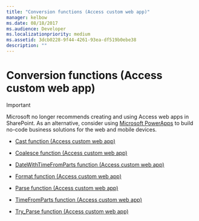 ```yaml
---
title: "Conversion functions (Access custom web app)" 
manager: kelbow
ms.date: 08/18/2017
ms.audience: Developer
ms.localizationpriority: medium
ms.assetid: 3dcb0228-9f44-4261-93ea-df519b0ebe38
description: ""
---
```


# Conversion functions (Access custom web app)

> [!IMPORTANT]
> Microsoft no longer recommends creating and using Access web apps in SharePoint. As an alternative, consider using [Microsoft PowerApps](https://powerapps.microsoft.com/) to build no-code business solutions for the web and mobile devices. 

- [Cast function (Access custom web app)](cast-function-access-custom-web-app.md)
    
- [Coalesce function (Access custom web app)](coalesce-function-access-custom-web-app.md)
    
- [DateWithTimeFromParts function (Access custom web app)](datewithtimefromparts-function-access-custom-web-app.md)
    
- [Format function (Access custom web app)](format-function-access-custom-web-app.md)
    
- [Parse function (Access custom web app)](parse-function-access-custom-web-app.md)
    
- [TimeFromParts function (Access custom web app)](timefromparts-functionaccess-custom-web-app.md)
    
- [Try_Parse function (Access custom web app)](try_parse-function-access-custom-web-app.md)
    

